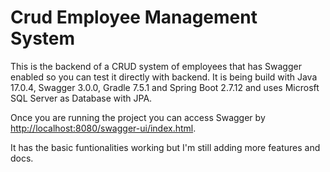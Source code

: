 # Crud Employee Management System

This is the backend of a CRUD system of employees that has Swagger enabled so you can test it directly with backend.
It is being build with Java 17.0.4, Swagger 3.0.0, Gradle 7.5.1 and Spring Boot 2.7.12 and uses Microsft SQL Server as Database with JPA.

Once you are running the project you can access Swagger by [http://localhost:8080/swagger-ui/index.html](http://localhost:8080/swagger-ui/index.html).

It has the basic funtionalities working but I'm still adding more features and docs.

